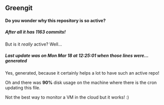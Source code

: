 ## Greengit

#### Do you wonder why this repository is so active?

##### After all it has 1163 commits!

But is it *really* active? Well...

##### Last update was on Mon Mar 18 at 12:25:01 when those lines were... generated

Yes, generated, because it certainly helps a lot to have such an active repo!

Oh and there was **90%** disk usage on the machine
where there is the cron updating this file.

Not the best way to monitor a VM in the cloud but it works! :)
